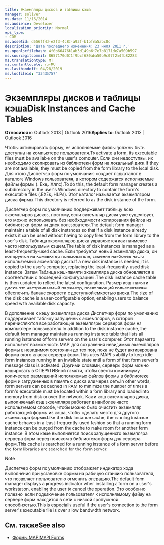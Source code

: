 ```yaml
---
title: Экземпляры дисков и таблицы кэша
manager: soliver
ms.date: 11/16/2014
ms.audience: Developer
localization_priority: Normal
api_type:
- COM
ms.assetid: d556ff4d-e2f3-4c83-a93f-b1bfda5abc8c
description: 'Дата последнего изменения: 23 июля 2011 г.'
ms.openlocfilehash: 4f0b66476b1ab3d149b6f7e7b8171de7a509b597
ms.sourcegitcommit: 8657170d071f9bcf680aba50b9c07f2a4fb82283
ms.translationtype: MT
ms.contentlocale: ru-RU
ms.lasthandoff: 04/28/2019
ms.locfileid: "33436757"
---
```

# <a name="disk-instances-and-cache-tables"></a><span data-ttu-id="2913b-103">Экземпляры дисков и таблицы кэша</span><span class="sxs-lookup"><span data-stu-id="2913b-103">Disk Instances and Cache Tables</span></span>

<span data-ttu-id="2913b-104">**Относится к**: Outlook 2013 | Outlook 2016</span><span class="sxs-lookup"><span data-stu-id="2913b-104">**Applies to**: Outlook 2013 | Outlook 2016</span></span> 
  
<span data-ttu-id="2913b-105">Чтобы активировать форму, ее исполняемые файлы должны быть доступны на компьютере пользователя.</span><span class="sxs-lookup"><span data-stu-id="2913b-105">To activate a form, its executable files must be available on the user's computer.</span></span> <span data-ttu-id="2913b-106">Если они недоступны, их необходимо скопировать из библиотеки форм на локальный диск.</span><span class="sxs-lookup"><span data-stu-id="2913b-106">If they are not available, they must be copied from the form library to the local disk.</span></span> <span data-ttu-id="2913b-107">Для этого Диспетчер форм по умолчанию создает подкаталог в каталоге Windows пользователя, в котором содержатся исполняемые файлы формы (. Exe,. Хлпс).</span><span class="sxs-lookup"><span data-stu-id="2913b-107">To do this, the default form manager creates a subdirectory in the user's Windows directory to contain the form's executable files (.EXEs,.HLPs).</span></span> <span data-ttu-id="2913b-108">Этот каталог называется экземпляром диска формы.</span><span class="sxs-lookup"><span data-stu-id="2913b-108">This directory is referred to as the disk instance of the form.</span></span>
  
<span data-ttu-id="2913b-109">Диспетчер форм по умолчанию поддерживает таблицу всех экземпляров дисков, поэтому, если экземпляр диска уже существует, его можно использовать без необходимости копирования файлов из библиотеки форм на диск пользователя.</span><span class="sxs-lookup"><span data-stu-id="2913b-109">The default form manager maintains a table of all disk instances so that if a disk instance already exists it can be used without having to copy files from the form library to the user's disk.</span></span> <span data-ttu-id="2913b-110">Таблица экземпляров диска управляется как наименее часто используемым кэшем.</span><span class="sxs-lookup"><span data-stu-id="2913b-110">The table of disk instances is managed as a least-frequently-used cache.</span></span> <span data-ttu-id="2913b-111">Если требуется новый экземпляр диска, он копируется на компьютер пользователя, заменяя наиболее часто используемый экземпляр диска.</span><span class="sxs-lookup"><span data-stu-id="2913b-111">If a new disk instance is needed, it is copied to the user's computer, replacing the least-frequently-used disk instance.</span></span> <span data-ttu-id="2913b-112">Затем Таблица кэш-памяти экземпляра диска обновляется в соответствии с последней конфигурацией.</span><span class="sxs-lookup"><span data-stu-id="2913b-112">The disk instance cache table is then updated to reflect the latest configuration.</span></span> <span data-ttu-id="2913b-113">Размер кэш-памяти диска это настраиваемый параметр, позволяющий пользователям обеспечить баланс скорости с доступной емкостью диска.</span><span class="sxs-lookup"><span data-stu-id="2913b-113">The size of the disk cache is a user-configurable option, enabling users to balance speed with available disk capacity.</span></span>
  
<span data-ttu-id="2913b-114">В дополнение к кэшу экземпляра диска Диспетчер форм по умолчанию поддерживает таблицу запущенных экземпляров, в которой перечисляются все работающие экземпляры серверов форм на компьютере пользователя.</span><span class="sxs-lookup"><span data-stu-id="2913b-114">In addition to the disk instance cache, the default form manager maintains a running instance table that lists all running instances of form servers on the user's computer.</span></span> <span data-ttu-id="2913b-115">Этот параметр использует возможность MAPI для сохранения невидимых экземпляров формы в невидимом состоянии до тех пор, пока не будет активирована форма этого класса сервера форм.</span><span class="sxs-lookup"><span data-stu-id="2913b-115">This uses MAPI's ability to keep idle form instances running in an invisible state until a form of that form server's message class is activated.</span></span> <span data-ttu-id="2913b-116">Другими словами, серверы форм можно кэшировать в ОПЕРАТИВной памяти, чтобы свести к минимуму количество размещений исполняемых файлов формы в библиотеке форм и загруженных в память с диска или через сеть.</span><span class="sxs-lookup"><span data-stu-id="2913b-116">In other words, form servers can be cached in RAM to minimize the number of times a form's executable must be located within a form library and loaded into memory from disk or over the network.</span></span> <span data-ttu-id="2913b-117">Как и кэш экземпляров диска, выполняемый кэш экземпляра работает в наиболее часто используемом способе, чтобы можно было очистить экземпляр работающей формы из кэша, чтобы сделать место для другого экземпляра формы.</span><span class="sxs-lookup"><span data-stu-id="2913b-117">Like the disk instance cache, the running instance cache behaves in a least-frequently-used fashion so that a running form instance can be purged from the cache to make room for another form instance.</span></span> <span data-ttu-id="2913b-118">В этом кэше выполняется поиск запущенного экземпляра сервера форм перед поиском в библиотеках форм для сервера форм.</span><span class="sxs-lookup"><span data-stu-id="2913b-118">This cache is searched for a running instance of a form server before the form libraries are searched for the form server.</span></span>
  
> [!NOTE]
> <span data-ttu-id="2913b-119">Диспетчер форм по умолчанию отображает индикатор хода выполнения при установке формы на рабочую станцию пользователя, что позволяет пользователю отменить операцию.</span><span class="sxs-lookup"><span data-stu-id="2913b-119">The default form manager displays a progress indicator when installing a form on a user's workstation, enabling the user to cancel the operation.</span></span> <span data-ttu-id="2913b-120">Это особенно полезно, если подключение пользователя к исполняемому файлу на сервере форм находится в сети с низкой пропускной способностью.</span><span class="sxs-lookup"><span data-stu-id="2913b-120">This is especially useful if the user's connection to the form server's executable file is over a low bandwidth network.</span></span> 
  
## <a name="see-also"></a><span data-ttu-id="2913b-121">См. также</span><span class="sxs-lookup"><span data-stu-id="2913b-121">See also</span></span>

- [<span data-ttu-id="2913b-122">Формы MAPI</span><span class="sxs-lookup"><span data-stu-id="2913b-122">MAPI Forms</span></span>](mapi-forms.md)

